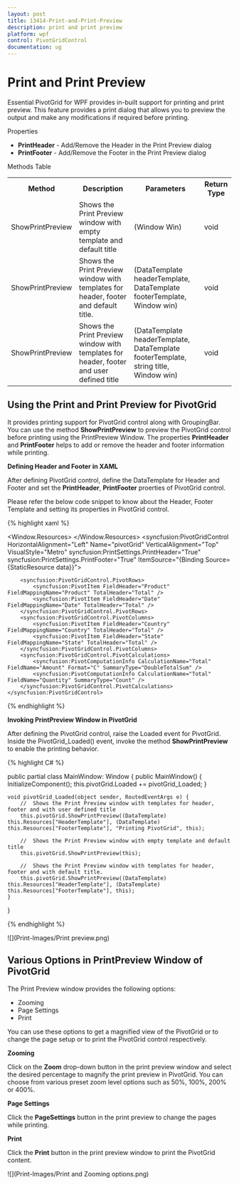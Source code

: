 ```yaml
---
layout: post
title: 13414-Print-and-Print-Preview
description: print and print preview
platform: wpf
control: PivotGridControl
documentation: ug
---
```


# Print and Print Preview

Essential PivotGrid for WPF provides in-built support for printing and print preview. This feature provides a print dialog that allows you to preview the output and make any modifications if required before printing.


Properties 

* **PrintHeader** - Add/Remove the Header in the Print Preview dialog
* **PrintFooter** - Add/Remove the Footer in the Print Preview dialog


Methods Table

<table>
<tr>
<th>
Method </th><th>
Description </th><th>
Parameters </th><th>
Return Type </th></tr>
<tr>
<td>
ShowPrintPreview</td><td>
Shows the Print Preview window with empty template and default title</td><td>
(Window Win)</td><td>
void</td></tr>
<tr>
<td>
ShowPrintPreview</td><td>
Shows the Print Preview window with templates for header, footer and default title.</td><td>
(DataTemplate headerTemplate, DataTemplate footerTemplate, Window win)</td><td>
void</td></tr>
<tr>
<td>
ShowPrintPreview</td><td>
Shows the Print Preview window with templates for header, footer and user defined title</td><td>
(DataTemplate headerTemplate, DataTemplate footerTemplate, string title, Window win)</td><td>
void</td></tr>
</table>

## Using the Print and Print Preview for PivotGrid

It provides printing support for PivotGrid control along with GroupingBar. You can use the method **ShowPrintPreview** to preview the PivotGrid control before printing using the PrintPreview Window. The properties **PrintHeader** and **PrintFooter** helps to add or remove the header and footer information while printing.

**Defining Header and Footer in XAML**

After defining PivotGrid control, define the DataTemplate for Header and Footer and set the **PrintHeader**, **PrintFooter** proerties of PivotGrid control.

Please refer the below code snippet to know about the Header, Footer Template and setting its properties in PivotGrid control. 

{% highlight xaml %}

<Window.Resources>
    <ResourceDictionary>
        <ObjectDataProvider x:Key="data" ObjectType="{x:Type local:ProductSales}" MethodName="GetSalesData" />
        <!--Creating Template for Header -->
        <DataTemplate x:Key="HeaderTemplate">
            <Grid Height="30">
                <TextBlock Text="Header" FontSize="15" FontWeight="Bold" HorizontalAlignment="Center"></TextBlock>
            </Grid>
        </DataTemplate>
        <!--Creating Template for Footer -->
        <DataTemplate x:Key="FooterTemplate">
            <Grid Height="30">
                <TextBlock Text="Footer" FontSize="15" FontWeight="Bold" HorizontalAlignment="Center"></TextBlock>
            </Grid>
        </DataTemplate>
    </ResourceDictionary>
</Window.Resources>
<Grid Name="grid1">
    <syncfusion:PivotGridControl HorizontalAlignment="Left" Name="pivotGrid" VerticalAlignment="Top" VisualStyle="Metro" syncfusion:PrintSettings.PrintHeader="True" syncfusion:PrintSettings.PrintFooter="True" ItemSource="{Binding   Source={StaticResource data}}">

        <syncfusion:PivotGridControl.PivotRows>
            <syncfusion:PivotItem FieldHeader="Product" FieldMappingName="Product" TotalHeader="Total" />
            <syncfusion:PivotItem FieldHeader="Date" FieldMappingName="Date" TotalHeader="Total" />
        </syncfusion:PivotGridControl.PivotRows>
        <syncfusion:PivotGridControl.PivotColumns>
            <syncfusion:PivotItem FieldHeader="Country" FieldMappingName="Country" TotalHeader="Total" />
            <syncfusion:PivotItem FieldHeader="State" FieldMappingName="State" TotalHeader="Total" />
        </syncfusion:PivotGridControl.PivotColumns>
        <syncfusion:PivotGridControl.PivotCalculations>
            <syncfusion:PivotComputationInfo CalculationName="Total" FieldName="Amount" Format="C" SummaryType="DoubleTotalSum" />
            <syncfusion:PivotComputationInfo CalculationName="Total" FieldName="Quantity" SummaryType="Count" />
        </syncfusion:PivotGridControl.PivotCalculations>
    </syncfusion:PivotGridControl>

</Grid>

{% endhighlight %}

**Invoking PrintPreview Window in PivotGrid**

After defining the PivotGrid control, raise the Loaded event for PivotGrid. Inside the PivotGrid_Loaded() event, invoke the method **ShowPrintPreview** to enable the printing behavior.

{% highlight C# %}

public partial class MainWindow: Window {
    public MainWindow() {
        InitializeComponent();
        this.pivotGrid.Loaded += pivotGrid_Loaded;
    }

    void pivotGrid_Loaded(object sender, RoutedEventArgs e) {
        //	Shows the Print Preview window with templates for header, footer and with user defined title                               
        this.pivotGrid.ShowPrintPreview((DataTemplate) this.Resources["HeaderTemplate"], (DataTemplate) this.Resources["FooterTemplate"], "Printing PivotGrid", this);

        //	Shows the Print Preview window with empty template and default title
        this.pivotGrid.ShowPrintPreview(this);

        //	Shows the Print Preview window with templates for header, footer and with default title.               
        this.pivotGrid.ShowPrintPreview((DataTemplate) this.Resources["HeaderTemplate"], (DataTemplate) this.Resources["FooterTemplate"], this);
    }
}

{% endhighlight %}

![](Print-Images/Print preview.png)

## Various Options in PrintPreview Window of PivotGrid

The Print Preview window provides the following options:  

   * Zooming
   * Page Settings
   * Print
   
You can use these options to get a magnified view of the PivotGrid or to change the page setup or to print the PivotGrid control respectively.

**Zooming**

Click on the **Zoom** drop-down button in the print preview window and select the desired percentage to magnify the print preview in PivotGrid. You can choose from various preset zoom level options such as 50%, 100%, 200% or 400%.

**Page Settings**

Click the **PageSettings** button in the print preview to change the pages while printing.

**Print** 

Click the **Print** button in the print preview window to print the PivotGrid content.

![](Print-Images/Print and Zooming options.png)
